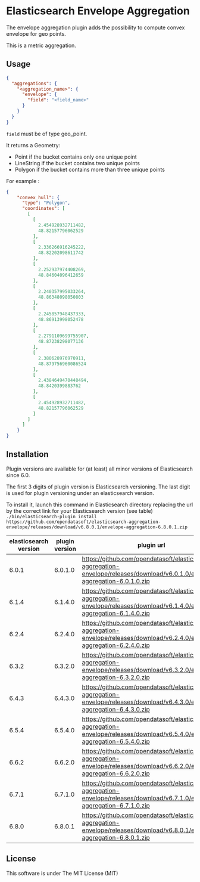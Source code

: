 Elasticsearch Envelope Aggregation
==================================

The envelope aggregation plugin adds the possibility to compute convex envelope for geo points.

This is a metric aggregation.

Usage
-----

```json
{
  "aggregations": {
    "<aggregation_name>": {
      "envelope": {
        "field": "<field_name>"
      }
    }
  }
}
```

`field` must be of type geo_point.

It returns a Geometry:

- Point if the bucket contains only one unique point
- LineString if the bucket contains two unique points
- Polygon if the bucket contains more than three unique points

For example :

```json
{
    "convex_hull": {
      "type": "Polygon",
      "coordinates": [
        [
          [
            2.454928932711482,
            48.82157796062529
          ],
          [
            2.336266916245222,
            48.82202098611742
          ],
          [
            2.252937974408269,
            48.84604096412659
          ],
          [
            2.240357995033264,
            48.86348098050803
          ],
          [
            2.245857948437333,
            48.86913998052478
          ],
          [
            2.2791109699755907,
            48.87238298077136
          ],
          [
            2.380628976970911,
            48.879756960086524
          ],
          [
            2.4384649470448494,
            48.8420399883762
          ],
          [
            2.454928932711482,
            48.82157796062529
          ]
        ]
      ]
    }
}
```

Installation
------------

Plugin versions are available for (at least) all minor versions of Elasticsearch since 6.0.

The first 3 digits of plugin version is Elasticsearch versioning. The last digit is used for plugin versioning under an elasticsearch version.

To install it, launch this command in Elasticsearch directory replacing the url by the correct link for your Elasticsearch version (see table)
`./bin/elasticsearch-plugin install https://github.com/opendatasoft/elasticsearch-aggregation-envelope/releases/download/v6.8.0.1/envelope-aggregation-6.8.0.1.zip`

| elasticsearch version | plugin version | plugin url |
| --------------------- | -------------- | ---------- |
| 6.0.1 | 6.0.1.0 | https://github.com/opendatasoft/elasticsearch-aggregation-envelope/releases/download/v6.0.1.0/envelope-aggregation-6.0.1.0.zip |
| 6.1.4 | 6.1.4.0 | https://github.com/opendatasoft/elasticsearch-aggregation-envelope/releases/download/v6.1.4.0/envelope-aggregation-6.1.4.0.zip |
| 6.2.4 | 6.2.4.0 | https://github.com/opendatasoft/elasticsearch-aggregation-envelope/releases/download/v6.2.4.0/envelope-aggregation-6.2.4.0.zip |
| 6.3.2 | 6.3.2.0 | https://github.com/opendatasoft/elasticsearch-aggregation-envelope/releases/download/v6.3.2.0/envelope-aggregation-6.3.2.0.zip |
| 6.4.3 | 6.4.3.0 | https://github.com/opendatasoft/elasticsearch-aggregation-envelope/releases/download/v6.4.3.0/envelope-aggregation-6.4.3.0.zip |
| 6.5.4 | 6.5.4.0 | https://github.com/opendatasoft/elasticsearch-aggregation-envelope/releases/download/v6.5.4.0/envelope-aggregation-6.5.4.0.zip |
| 6.6.2 | 6.6.2.0 | https://github.com/opendatasoft/elasticsearch-aggregation-envelope/releases/download/v6.6.2.0/envelope-aggregation-6.6.2.0.zip |
| 6.7.1 | 6.7.1.0 | https://github.com/opendatasoft/elasticsearch-aggregation-envelope/releases/download/v6.7.1.0/envelope-aggregation-6.7.1.0.zip |
| 6.8.0 | 6.8.0.1 | https://github.com/opendatasoft/elasticsearch-aggregation-envelope/releases/download/v6.8.0.1/envelope-aggregation-6.8.0.1.zip |



License
-------

This software is under The MIT License (MIT)